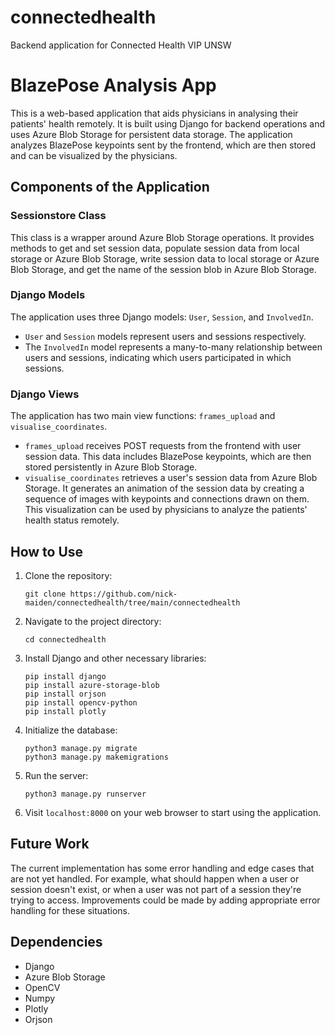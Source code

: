 # connectedhealth
Backend application for Connected Health VIP UNSW

# BlazePose Analysis App

This is a web-based application that aids physicians in analysing their patients' health remotely. It is built using Django for backend operations and uses Azure Blob Storage for persistent data storage. The application analyzes BlazePose keypoints sent by the frontend, which are then stored and can be visualized by the physicians.

## Components of the Application

### Sessionstore Class

This class is a wrapper around Azure Blob Storage operations. It provides methods to get and set session data, populate session data from local storage or Azure Blob Storage, write session data to local storage or Azure Blob Storage, and get the name of the session blob in Azure Blob Storage.

### Django Models

The application uses three Django models: `User`, `Session`, and `InvolvedIn`.

- `User` and `Session` models represent users and sessions respectively.
- The `InvolvedIn` model represents a many-to-many relationship between users and sessions, indicating which users participated in which sessions.

### Django Views

The application has two main view functions: `frames_upload` and `visualise_coordinates`.

- `frames_upload` receives POST requests from the frontend with user session data. This data includes BlazePose keypoints, which are then stored persistently in Azure Blob Storage.
- `visualise_coordinates` retrieves a user's session data from Azure Blob Storage. It generates an animation of the session data by creating a sequence of images with keypoints and connections drawn on them. This visualization can be used by physicians to analyze the patients' health status remotely.

## How to Use

1. Clone the repository:
    ```
    git clone https://github.com/nick-maiden/connectedhealth/tree/main/connectedhealth
    ```
2. Navigate to the project directory:
    ```
    cd connectedhealth
    ```
3. Install Django and other necessary libraries:
    ```
    pip install django
    pip install azure-storage-blob
    pip install orjson
    pip install opencv-python
    pip install plotly
    ```
4. Initialize the database:
    ```
    python3 manage.py migrate
    python3 manage.py makemigrations
    ```
5. Run the server:
    ```
    python3 manage.py runserver
    ```
6. Visit `localhost:8000` on your web browser to start using the application.

## Future Work

The current implementation has some error handling and edge cases that are not yet handled. For example, what should happen when a user or session doesn't exist, or when a user was not part of a session they're trying to access. Improvements could be made by adding appropriate error handling for these situations.

## Dependencies

- Django
- Azure Blob Storage
- OpenCV
- Numpy
- Plotly
- Orjson
